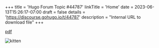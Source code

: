 +++
title = 'Hugo Forum Topic #44787'
linkTitle = 'Home'
date = 2023-06-13T15:26:17-07:00
draft = false
details = 'https://discourse.gohugo.io/t/44787'
description = "Internal URL to download file"
+++

[pdf](downloads/a.pdf)

![kitten](images/a.jpg)
